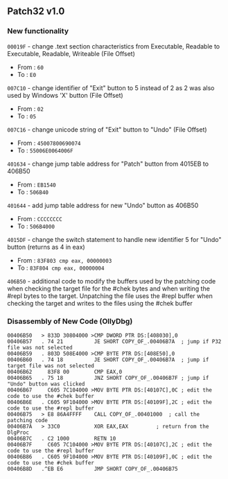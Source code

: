 ## Patch32 v1.0

### New functionality

`00019F` - change .text section characteristics from Executable, Readable to Executable, Readable, Writeable (File Offset) 
- From : `60`
- To   : `E0`

`007C10` - change identifier of "Exit" button to 5 instead of 2 as 2 was also used by Windows 'X' button (File Offset)
- From : `02`
- To   : `05`

`007C16` - change unicode string of "Exit" button to "Undo" (File Offset)
- From : `45007800690074`
- To   : `55006E0064006F`

`401634` - change jump table address for "Patch" button from 4015EB to 406B50
- From : `EB1540`
- To   : `506B40`

`401644` - add jump table address for new "Undo" button as 406B50
- From : `CCCCCCCC`
- To   : `506B4000`

`4015DF` - change the switch statement to handle new identifier 5 for "Undo" button (returns as 4 in eax)
- From : `83F803 cmp eax, 00000003`
- To   : `83F804 cmp eax, 00000004`

`406B50` - additional code to modify the buffers used by the patching code when checking the target file for the #chek bytes and when writing the #repl bytes to the target. Unpatching the file uses the #repl buffer when checking the target and writes to the files using the #chek buffer

### Disassembly of New Code (OllyDbg)

```
00406B50   > 833D 30804000 >CMP DWORD PTR DS:[408030],0	
00406B57   . 74 21          JE SHORT COPY_OF_.00406B7A	; jump if P32 file was not selected
00406B59   . 803D 508E4000 >CMP BYTE PTR DS:[408E50],0
00406B60   . 74 18          JE SHORT COPY_OF_.00406B7A	; jump if target file was not selected
00406B62     83F8 00        CMP EAX,0			
00406B65   . 75 18          JNZ SHORT COPY_OF_.00406B7F	; jump if "Undo" button was clicked
00406B67     C605 7C104000 >MOV BYTE PTR DS:[40107C],0C	; edit the code	to use the #chek buffer
00406B6E   . C605 9F104000 >MOV BYTE PTR DS:[40109F],2C ; edit the code to use the #repl buffer
00406B75   > E8 86A4FFFF    CALL COPY_OF_.00401000	; call the patching code
00406B7A   > 33C0           XOR EAX,EAX			; return from the DlgProc
00406B7C   . C2 1000        RETN 10
00406B7F     C605 7C104000 >MOV BYTE PTR DS:[40107C],2C	; edit the code to use the #repl buffer
00406B86   . C605 9F104000 >MOV BYTE PTR DS:[40109F],0C ; edit the code to use the #chek buffer
00406B8D   .^EB E6          JMP SHORT COPY_OF_.00406B75
```